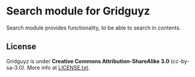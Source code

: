 Search module for Gridguyz
==========================

Search module provides functionality, to be able to search in contents.

License
-------

Gridguyz is under **Creative Commons Attribution-ShareAlike 3.0** (cc-by-sa-3.0).
More info at [LICENSE.txt](LICENSE.txt).
